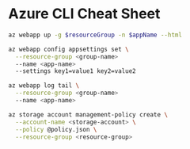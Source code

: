 # Azure CLI Cheat Sheet

```bash
az webapp up -g $resourceGroup -n $appName --html
```

```bash
az webapp config appsettings set \
  --resource-group <group-name>
  --name <app-name>
  --settings key1=value1 key2=value2
```

```bash
az webapp log tail \
  --resource-group <group-name>
  --name <app-name>
```

```bash
az storage account management-policy create \
  --account-name <storage-account> \
  --policy @policy.json \
  --resource-group <resource-group>
```
